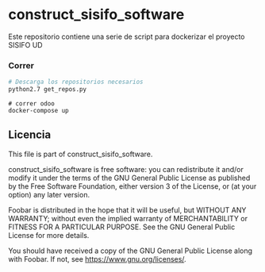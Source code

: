 # construct_sisifo_software
Este repositorio contiene una serie de script para dockerizar el proyecto SISIFO UD



### Correr
```bash
# Descarga los repositorios necesarios
python2.7 get_repos.py
```
```
# correr odoo
docker-compose up
```

## Licencia

This file is part of construct_sisifo_software.

construct_sisifo_software is free software: you can redistribute it and/or modify
it under the terms of the GNU General Public License as published by
the Free Software Foundation, either version 3 of the License, or
(at your option) any later version.

Foobar is distributed in the hope that it will be useful,
but WITHOUT ANY WARRANTY; without even the implied warranty of
MERCHANTABILITY or FITNESS FOR A PARTICULAR PURPOSE.  See the
GNU General Public License for more details.

You should have received a copy of the GNU General Public License
along with Foobar.  If not, see <https://www.gnu.org/licenses/>.
